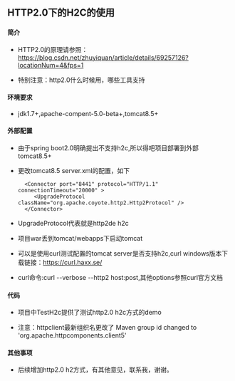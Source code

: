 ## HTTP2.0下的H2C的使用

#### 简介

- HTTP2.0的原理请参照：https://blog.csdn.net/zhuyiquan/article/details/69257126?locationNum=4&fps=1
  
- 特别注意：http2.0什么时候用，哪些工具支持
  
#### 环境要求

- jdk1.7+,apache-compent-5.0-beta+,tomcat8.5+
   
#### 外部配置

- 由于spring boot2.0明确提出不支持h2c,所以得吧项目部署到外部tomcat8.5+
   
- 更改tomcat8.5 server.xml的配置，如下

        <Connector port="8441" protocol="HTTP/1.1" connectionTimeout="20000" >
           <UpgradeProtocol className="org.apache.coyote.http2.Http2Protocol" />
        </Connector>

- UpgradeProtocol代表就是http2de h2c
    
- 项目war丢到tomcat/webapps下启动tomcat
    
- 可以是使用curl测试配置的tomcat server是否支持h2c,curl windows版本下载链接：https://curl.haxx.se/
- curl命令:curl --verbose --http2  host:post,其他options参照curl官方文档
    
#### 代码

- 项目中TestH2c提供了测试http2.0 h2c方式的demo
   
- 注意：httpclient最新组织名更改了
     Maven group id changed to 'org.apache.httpcomponents.client5'
   
#### 其他事项

- 后续增加http2.0 h2方式，有其他意见，联系我，谢谢。
    